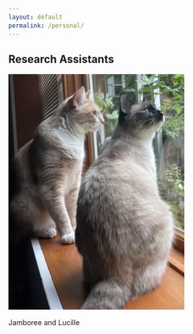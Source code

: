 ```yaml
---
layout: default
permalink: /personal/
---
```

## Research Assistants
<img src="/assets/img/cats.jpg" alt="Jamboree and Lucille" title="Jamboree and Lucille" width="350px">

Jamboree and Lucille
